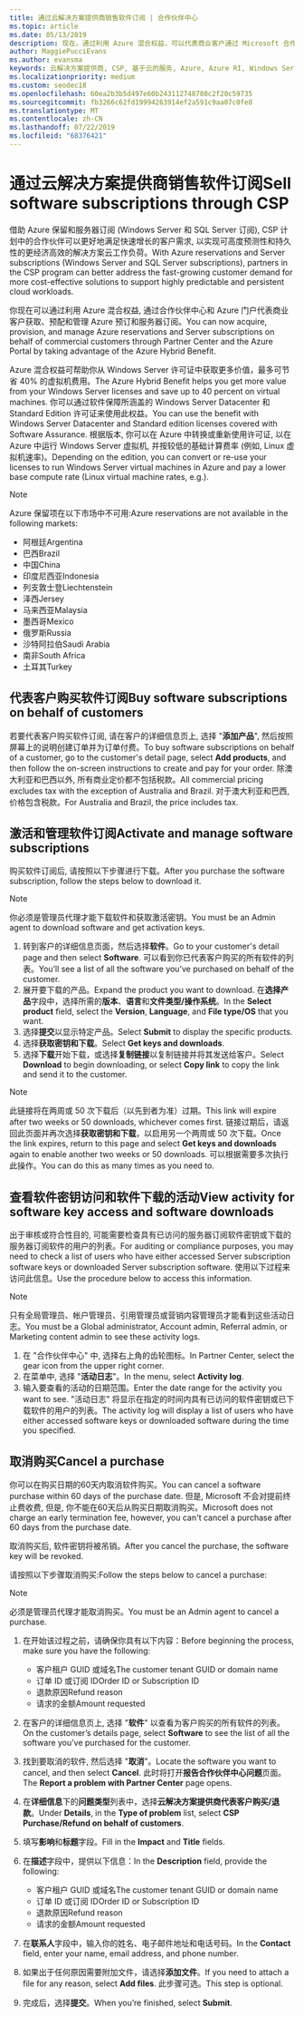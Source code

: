 ```yaml
---
title: 通过云解决方案提供商销售软件订阅 | 合作伙伴中心
ms.topic: article
ms.date: 05/13/2019
description: 现在，通过利用 Azure 混合权益，可以代表商业客户通过 Microsoft 合作伙伴中心和 Azure 门户获取、预配和管理 Azure 预留实例和服务器订阅。
author: MaggiePucciEvans
ms.author: evansma
keywords: 云解决方案提供商, CSP, 基于云的服务, Azure, Azure RI, Windows Server, SQL Server, 软件订阅
ms.localizationpriority: medium
ms.custom: seodec18
ms.openlocfilehash: 60ea2b3b5d497e60b243112748780c2f20c59735
ms.sourcegitcommit: fb3266c62fd19994263914ef2a591c9aa07c0fe8
ms.translationtype: MT
ms.contentlocale: zh-CN
ms.lasthandoff: 07/22/2019
ms.locfileid: "68376421"
---
```

# <a name="sell-software-subscriptions-through-csp"></a><span data-ttu-id="d44a2-104">通过云解决方案提供商销售软件订阅</span><span class="sxs-lookup"><span data-stu-id="d44a2-104">Sell software subscriptions through CSP</span></span>

<span data-ttu-id="d44a2-105">借助 Azure 保留和服务器订阅 (Windows Server 和 SQL Server 订阅), CSP 计划中的合作伙伴可以更好地满足快速增长的客户需求, 以实现可高度预测性和持久性的更经济高效的解决方案云工作负荷。</span><span class="sxs-lookup"><span data-stu-id="d44a2-105">With Azure reservations and Server subscriptions (Windows Server and SQL Server subscriptions), partners in the CSP program can better address the fast-growing customer demand for more cost-effective solutions to support highly predictable and persistent cloud workloads.</span></span> 

<span data-ttu-id="d44a2-106">你现在可以通过利用 Azure 混合权益, 通过合作伙伴中心和 Azure 门户代表商业客户获取、预配和管理 Azure 预订和服务器订阅。</span><span class="sxs-lookup"><span data-stu-id="d44a2-106">You can now acquire, provision, and manage Azure reservations and Server subscriptions on behalf of commercial customers through Partner Center and the Azure Portal by taking advantage of the Azure Hybrid Benefit.</span></span> 

<span data-ttu-id="d44a2-107">Azure 混合权益可帮助你从 Windows Server 许可证中获取更多价值，最多可节省 40% 的虚拟机费用。</span><span class="sxs-lookup"><span data-stu-id="d44a2-107">The Azure Hybrid Benefit helps you get more value from your Windows Server licenses and save up to 40 percent on virtual machines.</span></span> <span data-ttu-id="d44a2-108">你可以通过软件保障所涵盖的 Windows Server Datacenter 和 Standard Edition 许可证来使用此权益。</span><span class="sxs-lookup"><span data-stu-id="d44a2-108">You can use the benefit with Windows Server Datacenter and Standard edition licenses covered with Software Assurance.</span></span> <span data-ttu-id="d44a2-109">根据版本, 你可以在 Azure 中转换或重新使用许可证, 以在 Azure 中运行 Windows Server 虚拟机, 并按较低的基础计算费率 (例如, Linux 虚拟机速率)。</span><span class="sxs-lookup"><span data-stu-id="d44a2-109">Depending on the edition, you can convert or re-use your licenses to run Windows Server virtual machines in Azure and pay a lower base compute rate (Linux virtual machine rates, e.g.).</span></span>

> [!NOTE]  
> <span data-ttu-id="d44a2-110">Azure 保留项在以下市场中不可用:</span><span class="sxs-lookup"><span data-stu-id="d44a2-110">Azure reservations are not available in the following markets:</span></span>  
> * <span data-ttu-id="d44a2-111">阿根廷</span><span class="sxs-lookup"><span data-stu-id="d44a2-111">Argentina</span></span>
> * <span data-ttu-id="d44a2-112">巴西</span><span class="sxs-lookup"><span data-stu-id="d44a2-112">Brazil</span></span>
> * <span data-ttu-id="d44a2-113">中国</span><span class="sxs-lookup"><span data-stu-id="d44a2-113">China</span></span>
> * <span data-ttu-id="d44a2-114">印度尼西亚</span><span class="sxs-lookup"><span data-stu-id="d44a2-114">Indonesia</span></span>
> * <span data-ttu-id="d44a2-115">列支敦士登</span><span class="sxs-lookup"><span data-stu-id="d44a2-115">Liechtenstein</span></span>
> * <span data-ttu-id="d44a2-116">泽西</span><span class="sxs-lookup"><span data-stu-id="d44a2-116">Jersey</span></span>
> * <span data-ttu-id="d44a2-117">马来西亚</span><span class="sxs-lookup"><span data-stu-id="d44a2-117">Malaysia</span></span>
> * <span data-ttu-id="d44a2-118">墨西哥</span><span class="sxs-lookup"><span data-stu-id="d44a2-118">Mexico</span></span>
> * <span data-ttu-id="d44a2-119">俄罗斯</span><span class="sxs-lookup"><span data-stu-id="d44a2-119">Russia</span></span>
> * <span data-ttu-id="d44a2-120">沙特阿拉伯</span><span class="sxs-lookup"><span data-stu-id="d44a2-120">Saudi Arabia</span></span>
> * <span data-ttu-id="d44a2-121">南非</span><span class="sxs-lookup"><span data-stu-id="d44a2-121">South Africa</span></span>
> * <span data-ttu-id="d44a2-122">土耳其</span><span class="sxs-lookup"><span data-stu-id="d44a2-122">Turkey</span></span>

<!--March 20, 2019 - this list of countries was correct as of today. Maggie last updated the list according to FAREAST\v-pubobb in bug 20907186.
-->

## <a name="buy-software-subscriptions-on-behalf-of-customers"></a><span data-ttu-id="d44a2-123">代表客户购买软件订阅</span><span class="sxs-lookup"><span data-stu-id="d44a2-123">Buy software subscriptions on behalf of customers</span></span>

<span data-ttu-id="d44a2-124">若要代表客户购买软件订阅, 请在客户的详细信息页上, 选择 "**添加产品**", 然后按照屏幕上的说明创建订单并为订单付费。</span><span class="sxs-lookup"><span data-stu-id="d44a2-124">To buy software subscriptions on behalf of a customer, go to the customer's detail page, select **Add products**, and then follow the on-screen instructions to create and pay for your order.</span></span> <span data-ttu-id="d44a2-125">除澳大利亚和巴西以外, 所有商业定价都不包括税款。</span><span class="sxs-lookup"><span data-stu-id="d44a2-125">All commercial pricing excludes tax with the exception of Australia and Brazil.</span></span> <span data-ttu-id="d44a2-126">对于澳大利亚和巴西, 价格包含税款。</span><span class="sxs-lookup"><span data-stu-id="d44a2-126">For Australia and Brazil, the price includes tax.</span></span>

## <a name="activate-and-manage-software-subscriptions"></a><span data-ttu-id="d44a2-127">激活和管理软件订阅</span><span class="sxs-lookup"><span data-stu-id="d44a2-127">Activate and manage software subscriptions</span></span>

<span data-ttu-id="d44a2-128">购买软件订阅后, 请按照以下步骤进行下载。</span><span class="sxs-lookup"><span data-stu-id="d44a2-128">After you purchase the software subscription, follow the steps below to download it.</span></span>

>[!NOTE]
><span data-ttu-id="d44a2-129">你必须是管理员代理才能下载软件和获取激活密钥。</span><span class="sxs-lookup"><span data-stu-id="d44a2-129">You must be an Admin agent to download software and get activation keys.</span></span>

1. <span data-ttu-id="d44a2-130">转到客户的详细信息页面，然后选择**软件**。</span><span class="sxs-lookup"><span data-stu-id="d44a2-130">Go to your customer's detail page and then select **Software**.</span></span> <span data-ttu-id="d44a2-131">可以看到你已代表客户购买的所有软件的列表。</span><span class="sxs-lookup"><span data-stu-id="d44a2-131">You’ll see a list of all the software you’ve purchased on behalf of the customer.</span></span> 
2.  <span data-ttu-id="d44a2-132">展开要下载的产品。</span><span class="sxs-lookup"><span data-stu-id="d44a2-132">Expand the product you want to download.</span></span> <span data-ttu-id="d44a2-133">在**选择产品**字段中，选择所需的**版本**、**语言**和**文件类型/操作系统**。</span><span class="sxs-lookup"><span data-stu-id="d44a2-133">In the **Select product** field, select the **Version**, **Language**, and **File type/OS** that you want.</span></span> 
3.  <span data-ttu-id="d44a2-134">选择**提交**以显示特定产品。</span><span class="sxs-lookup"><span data-stu-id="d44a2-134">Select **Submit** to display the specific products.</span></span> 
4.  <span data-ttu-id="d44a2-135">选择**获取密钥和下载**。</span><span class="sxs-lookup"><span data-stu-id="d44a2-135">Select **Get keys and downloads**.</span></span> 
5.  <span data-ttu-id="d44a2-136">选择**下载**开始下载，或选择**复制链接**以复制链接并将其发送给客户。</span><span class="sxs-lookup"><span data-stu-id="d44a2-136">Select **Download** to begin downloading, or select **Copy link** to copy the link and send it to the customer.</span></span> 

>[!NOTE]
><span data-ttu-id="d44a2-137">此链接将在两周或 50 次下载后（以先到者为准）过期。</span><span class="sxs-lookup"><span data-stu-id="d44a2-137">This link will expire after two weeks or 50 downloads, whichever comes first.</span></span> <span data-ttu-id="d44a2-138">链接过期后，请返回此页面并再次选择**获取密钥和下载**，以启用另一个两周或 50 次下载。</span><span class="sxs-lookup"><span data-stu-id="d44a2-138">Once the link expires, return to this page and select **Get keys and downloads** again to enable another two weeks or 50 downloads.</span></span> <span data-ttu-id="d44a2-139">可以根据需要多次执行此操作。</span><span class="sxs-lookup"><span data-stu-id="d44a2-139">You can do this as many times as you need to.</span></span> 

## <a name="view-activity-for-software-key-access-and-software-downloads"></a><span data-ttu-id="d44a2-140">查看软件密钥访问和软件下载的活动</span><span class="sxs-lookup"><span data-stu-id="d44a2-140">View activity for software key access and software downloads</span></span>
<span data-ttu-id="d44a2-141">出于审核或符合性目的, 可能需要检查具有已访问的服务器订阅软件密钥或下载的服务器订阅软件的用户的列表。</span><span class="sxs-lookup"><span data-stu-id="d44a2-141">For auditing or compliance purposes, you may need to check a list of users who have either accessed Server subscription software keys or downloaded Server subscription software.</span></span> <span data-ttu-id="d44a2-142">使用以下过程来访问此信息。</span><span class="sxs-lookup"><span data-stu-id="d44a2-142">Use the procedure below to access this information.</span></span> 

>[!NOTE]
><span data-ttu-id="d44a2-143">只有全局管理员、帐户管理员、引用管理员或营销内容管理员才能看到这些活动日志。</span><span class="sxs-lookup"><span data-stu-id="d44a2-143">You must be a Global administrator, Account admin, Referral admin, or Marketing content admin to see these activity logs.</span></span> 

1.  <span data-ttu-id="d44a2-144">在 "合作伙伴中心" 中, 选择右上角的齿轮图标。</span><span class="sxs-lookup"><span data-stu-id="d44a2-144">In Partner Center, select the gear icon from the upper right corner.</span></span> 
2.  <span data-ttu-id="d44a2-145">在菜单中, 选择 "**活动日志**"。</span><span class="sxs-lookup"><span data-stu-id="d44a2-145">In the menu, select **Activity log**.</span></span>
3.  <span data-ttu-id="d44a2-146">输入要查看的活动的日期范围。</span><span class="sxs-lookup"><span data-stu-id="d44a2-146">Enter the date range for the activity you want to see.</span></span> <span data-ttu-id="d44a2-147">"活动日志" 将显示在指定的时间内具有已访问的软件密钥或已下载软件的用户的列表。</span><span class="sxs-lookup"><span data-stu-id="d44a2-147">The activity log will display a list of users who have either accessed software keys or downloaded software during the time you specified.</span></span> 

## <a name="cancel-a-purchase"></a><span data-ttu-id="d44a2-148">取消购买</span><span class="sxs-lookup"><span data-stu-id="d44a2-148">Cancel a purchase</span></span>

<span data-ttu-id="d44a2-149">你可以在购买日期的60天内取消软件购买。</span><span class="sxs-lookup"><span data-stu-id="d44a2-149">You can cancel a software purchase within 60 days of the purchase date.</span></span> <span data-ttu-id="d44a2-150">但是, Microsoft 不会对提前终止费收费, 但是, 你不能在60天后从购买日期取消购买。</span><span class="sxs-lookup"><span data-stu-id="d44a2-150">Microsoft does not charge an early termination fee, however, you can't cancel a purchase after 60 days from the purchase date.</span></span>

<span data-ttu-id="d44a2-151">取消购买后, 软件密钥将被吊销。</span><span class="sxs-lookup"><span data-stu-id="d44a2-151">After you cancel the purchase, the software key will be revoked.</span></span> 

<span data-ttu-id="d44a2-152">请按照以下步骤取消购买:</span><span class="sxs-lookup"><span data-stu-id="d44a2-152">Follow the steps below to cancel a purchase:</span></span>

>[!NOTE]
><span data-ttu-id="d44a2-153">必须是管理员代理才能取消购买。</span><span class="sxs-lookup"><span data-stu-id="d44a2-153">You must be an Admin agent to cancel a purchase.</span></span> 

1.  <span data-ttu-id="d44a2-154">在开始该过程之前，请确保你具有以下内容：</span><span class="sxs-lookup"><span data-stu-id="d44a2-154">Before beginning the process, make sure you have the following:</span></span>
    -   <span data-ttu-id="d44a2-155">客户租户 GUID 或域名</span><span class="sxs-lookup"><span data-stu-id="d44a2-155">The customer tenant GUID or domain name</span></span>
    -   <span data-ttu-id="d44a2-156">订单 ID 或订阅 ID</span><span class="sxs-lookup"><span data-stu-id="d44a2-156">Order ID or Subscription ID</span></span>
    -   <span data-ttu-id="d44a2-157">退款原因</span><span class="sxs-lookup"><span data-stu-id="d44a2-157">Refund reason</span></span>
    -   <span data-ttu-id="d44a2-158">请求的金额</span><span class="sxs-lookup"><span data-stu-id="d44a2-158">Amount requested</span></span>

2.  <span data-ttu-id="d44a2-159">在客户的详细信息页上, 选择 "**软件**" 以查看为客户购买的所有软件的列表。</span><span class="sxs-lookup"><span data-stu-id="d44a2-159">On the customer’s details page, select **Software** to see the list of all the software you’ve purchased for the customer.</span></span> 

3.  <span data-ttu-id="d44a2-160">找到要取消的软件, 然后选择 "**取消**"。</span><span class="sxs-lookup"><span data-stu-id="d44a2-160">Locate the software you want to cancel, and then select **Cancel**.</span></span> <span data-ttu-id="d44a2-161">此时将打开**报告合作伙伴中心问题**页面。</span><span class="sxs-lookup"><span data-stu-id="d44a2-161">The **Report a problem with Partner Center** page opens.</span></span> 

4.  <span data-ttu-id="d44a2-162">在**详细信息**下的**问题类型**列表中，选择**云解决方案提供商代表客户购买/退款**。</span><span class="sxs-lookup"><span data-stu-id="d44a2-162">Under **Details**, in the **Type of problem** list, select **CSP Purchase/Refund on behalf of customers**.</span></span>

5.  <span data-ttu-id="d44a2-163">填写**影响**和**标题**字段。</span><span class="sxs-lookup"><span data-stu-id="d44a2-163">Fill in the **Impact** and **Title** fields.</span></span> 

6.  <span data-ttu-id="d44a2-164">在**描述**字段中，提供以下信息：</span><span class="sxs-lookup"><span data-stu-id="d44a2-164">In the **Description** field, provide the following:</span></span> 
    -   <span data-ttu-id="d44a2-165">客户租户 GUID 或域名</span><span class="sxs-lookup"><span data-stu-id="d44a2-165">The customer tenant GUID or domain name</span></span>
    -   <span data-ttu-id="d44a2-166">订单 ID 或订阅 ID</span><span class="sxs-lookup"><span data-stu-id="d44a2-166">Order ID or Subscription ID</span></span>
    -   <span data-ttu-id="d44a2-167">退款原因</span><span class="sxs-lookup"><span data-stu-id="d44a2-167">Refund reason</span></span>
    -   <span data-ttu-id="d44a2-168">请求的金额</span><span class="sxs-lookup"><span data-stu-id="d44a2-168">Amount requested</span></span>

7.  <span data-ttu-id="d44a2-169">在**联系人**字段中，输入你的姓名、电子邮件地址和电话号码。</span><span class="sxs-lookup"><span data-stu-id="d44a2-169">In the **Contact** field, enter your name, email address, and phone number.</span></span> 

8.  <span data-ttu-id="d44a2-170">如果出于任何原因需要附加文件，请选择**添加文件**。</span><span class="sxs-lookup"><span data-stu-id="d44a2-170">If you need to attach a file for any reason, select **Add files**.</span></span> <span data-ttu-id="d44a2-171">此步骤可选。</span><span class="sxs-lookup"><span data-stu-id="d44a2-171">This step is optional.</span></span> 

9.  <span data-ttu-id="d44a2-172">完成后，选择**提交**。</span><span class="sxs-lookup"><span data-stu-id="d44a2-172">When you’re finished, select **Submit**.</span></span>
